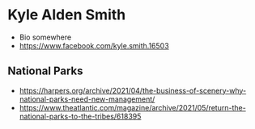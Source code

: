 # Kyle Alden Smith

* Bio somewhere
* https://www.facebook.com/kyle.smith.16503



## National Parks

* https://harpers.org/archive/2021/04/the-business-of-scenery-why-national-parks-need-new-management/
* https://www.theatlantic.com/magazine/archive/2021/05/return-the-national-parks-to-the-tribes/618395

